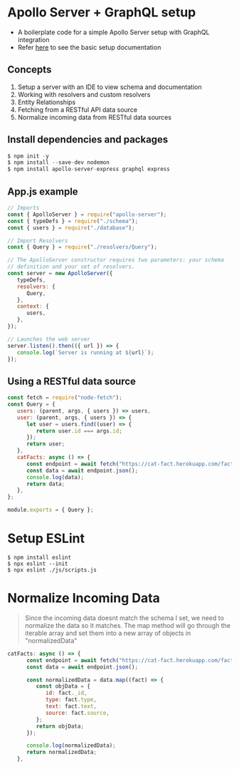 # Apollo Server + GraphQL setup

-  A boilerplate code for a simple Apollo Server setup with GraphQL integration
-  Refer [here](https://www.apollographql.com/docs/apollo-server/getting-started/) to see the basic setup documentation

## Concepts

1. Setup a server with an IDE to view schema and documentation
1. Working with resolvers and custom resolvers
1. Entity Relationships
1. Fetching from a RESTful API data source
1. Normalize incoming data from RESTful data sources

## Install dependencies and packages

```javascript
$ npm init -y
$ npm install --save-dev nodemon
$ npm install apollo-server-express graphql express
```

## App.js example

```javascript
// Imports
const { ApolloServer } = require("apollo-server");
const { typeDefs } = require("./schema");
const { users } = require("./database");

// Import Resolvers
const { Query } = require("./resolvers/Query");

// The ApolloServer constructor requires two parameters: your schema
// definition and your set of resolvers.
const server = new ApolloServer({
   typeDefs,
   resolvers: {
      Query,
   },
   context: {
      users,
   },
});

// Launches the web server
server.listen().then(({ url }) => {
   console.log(`Server is running at ${url}`);
});
```

## Using a RESTful data source

```javascript
const fetch = require("node-fetch");
const Query = {
   users: (parent, args, { users }) => users,
   user: (parent, args, { users }) => {
      let user = users.find((user) => {
         return user.id === args.id;
      });
      return user;
   },
   catFacts: async () => {
      const endpoint = await fetch("https://cat-fact.herokuapp.com/facts");
      const data = await endpoint.json();
      console.log(data);
      return data;
   },
};

module.exports = { Query };
```

# Setup ESLint

```
$ npm install eslint
$ npx eslint --init
$ npx eslint ./js/scripts.js
```

# Normalize Incoming Data

> Since the incoming data doesnt match the schema I set, we need to normalize the data so it matches. The map method will go through the iterable array and set them into a new array of objects in "normalizedData"

```javascript
catFacts: async () => {
      const endpoint = await fetch("https://cat-fact.herokuapp.com/facts");
      const data = await endpoint.json();

      const normalizedData = data.map((fact) => {
         const objData = {
            id: fact._id,
            type: fact.type,
            text: fact.text,
            source: fact.source,
         };
         return objData;
      });

      console.log(normalizedData);
      return normalizedData;
   },
```
